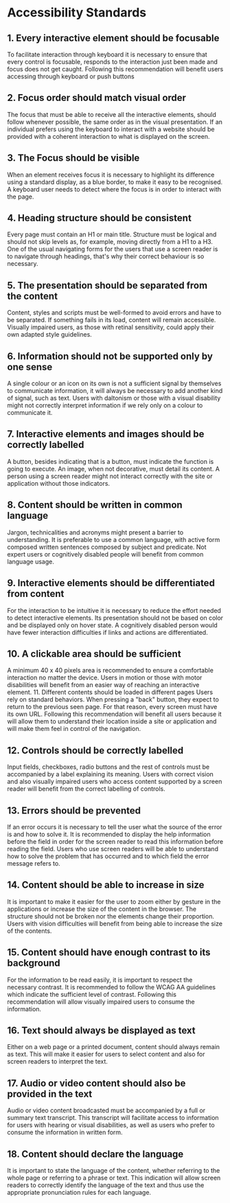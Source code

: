 # Accessibility Standards

## 1. Every interactive element should be focusable
To facilitate interaction through keyboard it is necessary to ensure that every control is focusable, responds to the interaction just been made and focus does not get caught. Following this recommendation will benefit users accessing through keyboard or push buttons

## 2. Focus order should match visual order
The focus that must be able to receive all the interactive elements, should follow whenever possible, the same order as in the visual presentation. If an individual prefers using the keyboard to interact with a website should be provided with a coherent interaction to what is displayed on the screen.

## 3. The Focus should be visible
When an element receives focus it is necessary to highlight its difference using a standard display, as a blue border, to make it easy to be recognised. A keyboard user needs to detect where the focus is in order to interact with the page.

## 4. Heading structure should be consistent
Every page must contain an H1 or main title. Structure must be logical and should not skip levels as, for example, moving directly from a H1 to a H3. One of the usual navigating forms for the users that use a screen reader is to navigate through headings, that's why their correct behaviour is so necessary.

## 5. The presentation should be separated from the content
Content, styles and scripts must be well-formed to avoid errors and have to be separated. If something fails in its load, content will remain accessible. Visually impaired users, as those with retinal sensitivity, could apply their own adapted style guidelines.

## 6. Information should not be supported only by one sense
A single colour or an icon on its own is not a sufficient signal by themselves to communicate information, it will always be necessary to add another kind of signal, such as text. Users with daltonism or those with a visual disability might not correctly interpret information if we rely only on a colour to communicate it.

## 7. Interactive elements and images should be correctly labelled
A button, besides indicating that is a button, must indicate the function is going to execute. An image, when not decorative, must detail its content. A person using a screen reader might not interact correctly with the site or application without those indicators.

## 8. Content should be written in common language
Jargon, technicalities and acronyms might present a barrier to understanding. It is preferable to use a common language, with active form composed written sentences composed by subject and predicate. Not expert users or cognitively disabled people will benefit from common language usage.

## 9. Interactive elements should be differentiated from content
For the interaction to be intuitive it is necessary to reduce the effort needed to detect interactive elements. Its presentation should not be based on color and be displayed only on hover state. A cognitively disabled person would have fewer interaction difficulties if links and actions are differentiated.

## 10. A clickable area should be sufficient
A minimum 40 x 40 pixels area is recommended to ensure a comfortable interaction no matter the device. Users in motion or those with motor disabilities will benefit from an easier way of reaching an interactive element. 11. Different contents should be loaded in different pages Users rely on standard behaviors. When pressing a "back" button, they expect to return to the previous seen page. For that reason, every screen must have its own URL. Following this recommendation will benefit all users because it will allow them to understand their location inside a site or application and will make them feel in control of the navigation.

## 12. Controls should be correctly labelled
Input fields, checkboxes, radio buttons and the rest of controls must be accompanied by a label explaining its meaning. Users with correct vision and also visually impaired users who access content supported by a screen reader will benefit from the correct labelling of controls.

## 13. Errors should be prevented
If an error occurs it is necessary to tell the user what the source of the error is and how to solve it. It is recommended to display the help information before the field in order for the screen reader to read this information before reading the field. Users who use screen readers will be able to understand how to solve the problem that has occurred and to which field the error message refers to.

## 14. Content should be able to increase in size
It is important to make it easier for the user to zoom either by gesture in the applications or increase the size of the content in the browser. The structure should not be broken nor the elements change their proportion. Users with vision difficulties will benefit from being able to increase the size of the contents.

## 15. Content should have enough contrast to its background
For the information to be read easily, it is important to respect the necessary contrast. It is recommended to follow the WCAG AA guidelines which indicate the sufficient level of contrast. Following this recommendation will allow visually impaired users to consume the information.

## 16. Text should always be displayed as text
Either on a web page or a printed document, content should always remain as text. This will make it easier for users to select content and also for screen readers to interpret the text.

## 17. Audio or video content should also be provided in the text
Audio or video content broadcasted must be accompanied by a full or summary text transcript. This transcript will facilitate access to information for users with hearing or visual disabilities, as well as users who prefer to consume the information in written form.

## 18. Content should declare the language
It is important to state the language of the content, whether referring to the whole page or referring to a phrase or text. This indication will allow screen readers to correctly identify the language of the text and thus use the appropriate pronunciation rules for each language.
